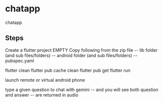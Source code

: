 # chatapp

chatapp

## Steps

Create a flutter project EMPTY
Copy following from the zip file
 -- lib folder (and sub files/folders)
 -- android folder (and sub files/folders)
 -- pubspec.yaml

flutter clean
flutter pub cache clean
flutter pub get
flutter run

launch remote or virtual android phone

type a given question to chat with gemini -- 
and you will see both question and answer -- are returned in audio

